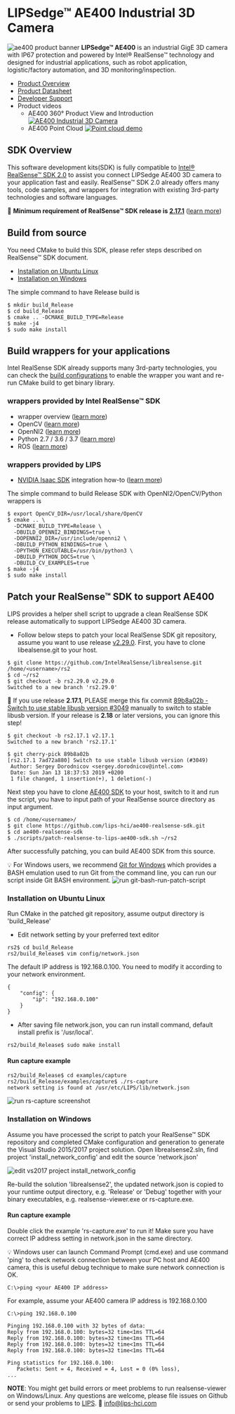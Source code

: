 # LIPSedge™ AE400 Industrial 3D Camera
![ae400 product banner](AE400_WEB-BANNER.png)
**LIPSedge™ AE400** is an industrial GigE 3D camera with IP67 protection and powered by Intel® RealSense™ technology and designed for industrial applications, such as robot application, logistic/factory automation, and 3D monitoring/inspection.

 - [Product Overview](https://www.lips-hci.com/product-page/lipsedge-ae400-industrial-3d-camera)
 - [Product Datasheet](https://filebox.lips-hci.com/index.php/s/ZNO5JggmYeddYcA?path=%2FDatasheet#pdfviewer)
 - [Developer Support](https://github.com/lips-hci)
 - Product videos
   * AE400 360° Product View and Introduction [![AE400 Industrial 3D Camera](http://img.youtube.com/vi/kyjbJSM6CjQ/mqdefault.jpg)](https://www.youtube.com/watch?v=kyjbJSM6CjQ "LIPSedge™ AE400 Industrial 3D Camera")
   * AE400 Point Cloud [![Point cloud demo](http://img.youtube.com/vi/oSCOOGzJRbo/mqdefault.jpg)](http://www.youtube.com/watch?v=oSCOOGzJRbo "LIPSedge™ AE400 Point Cloud")

## SDK Overview
This software development kits(SDK) is fully compatible to [Intel® RealSense™ SDK 2.0](https://github.com/IntelRealSense/librealsense) to assist you connect LIPSedge AE400 3D camera to your application fast and easily. RealSense™ SDK 2.0 already offers many tools, code samples, and wrappers for integration with existing 3rd-party technologies and software languages.

:pushpin: **Minimum requirement of RealSense™ SDK release is [2.17.1](https://github.com/IntelRealSense/librealsense/releases?after=v2.17.1)** ([learn more](doc/support_list_ae400_realsense_sdk.md))

## Build from source
You need CMake to build this SDK, please refer steps described on RealSense™ SDK document.
 - [Installation on Ubuntu Linux](https://github.com/IntelRealSense/librealsense/blob/master/doc/installation.md)
 - [Installation on Windows](https://github.com/IntelRealSense/librealsense/blob/master/doc/installation_windows.md)

The simple command to have Release build is
 ```
 $ mkdir build_Release
 $ cd build_Release
 $ cmake .. -DCMAKE_BUILD_TYPE=Release
 $ make -j4
 $ sudo make install
 ```

## Build wrappers for your applications
Intel RealSense SDK already supports many 3rd-party technologies, you can check the [build configurations](https://github.com/IntelRealSense/librealsense/wiki/Build-Configuration) to enable the wrapper you want and re-run CMake build to get binary library.

### wrappers provided by Intel RealSense™ SDK
 - wrapper overview ([learn more](https://github.com/IntelRealSense/librealsense/tree/master/wrappers))
 - OpenCV ([learn more](https://github.com/IntelRealSense/librealsense/tree/master/wrappers/opencv))
 - OpenNI2 ([learn more](https://github.com/IntelRealSense/librealsense/tree/master/wrappers/openni2))
 - Python 2.7 / 3.6 / 3.7 ([learn more](https://github.com/IntelRealSense/librealsense/tree/master/wrappers/python))
 - ROS ([learn more](https://github.com/IntelRealSense/realsense-ros))

 ### wrappers provided by LIPS
 - [NVIDIA Isaac SDK](https://developer.nvidia.com/isaac-sdk) integration how-to ([learn more](https://github.com/lips-hci/stereo_ae400))

The simple command to build Release SDK with OpenNI2/OpenCV/Python wrappers is
```
$ export OpenCV_DIR=/usr/local/share/OpenCV
$ cmake .. \
  -DCMAKE_BUILD_TYPE=Release \
  -DBUILD_OPENNI2_BINDINGS=true \
  -DOPENNI2_DIR=/usr/include/openni2 \
  -DBUILD_PYTHON_BINDINGS=true \
  -DPYTHON_EXECUTABLE=/usr/bin/python3 \
  -DBUILD_PYTHON_DOCS=true \
  -DBUILD_CV_EXAMPLES=true
$ make -j4
$ sudo make install
```

## Patch your RealSense™ SDK to support AE400
LIPS provides a helper shell script to upgrade a clean RealSense SDK release automatically to support LIPSedge AE400 3D camera.

* Follow below steps to patch your local RealSense SDK git repository, assume you want to use release [v2.29.0](https://github.com/IntelRealSense/librealsense/releases/tag/v2.29.0). First, you have to clone libealsense.git to your host.
```
$ git clone https://github.com/IntelRealSense/librealsense.git /home/<username>/rs2
$ cd ~/rs2
$ git checkout -b rs2.29.0 v2.29.0
Switched to a new branch 'rs2.29.0'

``` 

:hammer: If you use release **2.17.1**, PLEASE merge this fix commit [89b8a02b - Switch to use stable libusb version #3049](https://github.com/IntelRealSense/librealsense/commit/89b8a02b) manually to switch to stable libusb version.
If your release is **2.18** or later versions, you can ignore this step!
```
$ git checkout -b rs2.17.1 v2.17.1
Switched to a new branch 'rs2.17.1'

$ git cherry-pick 89b8a02b
[rs2.17.1 7ad72a880] Switch to use stable libusb version (#3049)
 Author: Sergey Dorodnicov <sergey.dorodnicov@intel.com>
 Date: Sun Jan 13 18:37:53 2019 +0200
 1 file changed, 1 insertion(+), 1 deletion(-)

``` 

Next step you have to clone [AE400 SDK](https://github.com/lips-hci/ae400-realsense-sdk) to your host, switch to it and run the script, you have to input path of your RealSense source directory as input argument.
```
$ cd /home/<username>/
$ git clone https://github.com/lips-hci/ae400-realsense-sdk.git
$ cd ae400-realsense-sdk
$ ./scripts/patch-realsense-to-lips-ae400-sdk.sh ~/rs2
```
After successfully patching, you can build AE400 SDK from this source.

:bulb: For Windows users, we recommend [Git for Windows](https://gitforwindows.org/) which provides a BASH emulation used to run Git from the command line, you can run our script inside Git BASH environment.
![run git-bash-run-patch-script](screenshot-git-windows-run-patch-script.png)

### Installation on Ubuntu Linux
Run CMake in the patched git repository, assume output directory is 'build_Release'
* Edit network setting by your preferred text editor
```
rs2$ cd build_Release
rs2/build_Release$ vim config/network.json
```
The default IP address is 192.168.0.100. You need to modify it according to your network environment.
```
{
    "config": {
        "ip": "192.168.0.100"
    }
}
```
* After saving file network.json, you can run install command, default install prefix is '/usr/local'.
```
rs2/build_Release$ sudo make install
```
#### Run capture example
```
rs2/build_Release$ cd examples/capture
rs2/build_Release/examples/capture$ ./rs-capture
network setting is found at /usr/etc/LIPS/lib/network.json

```
![run rs-capture screenshot](screenshot-rs-capture.png)

### Installation on Windows
Assume you have processed the script to patch your RealSense™ SDK repository and completed CMake configuration and generation to generate the Visual Studio 2015/2017 project solution. Open librealsense2.sln, find project 'install_network_config' and edit the source 'network.json'

![edit vs2017 project install_network_config](screenshot-vs2017-project-install_network_config.png)

Re-build the solution 'librealsense2', the updated network.json is copied to your runtime output directory, e.g. 'Release' or 'Debug' together with your binary executables, e.g. realsense-viewer.exe or rs-capture.exe.

#### Run capture example
Double click the example 'rs-capture.exe' to run it! Make sure you have correct IP address setting in network.json in the same directory.

:bulb: Windows user can launch Command Prompt (cmd.exe) and use command 'ping' to check network connection between your PC host and AE400 camera, this is useful debug technique to make sure network connection is OK.
```
C:\>ping <your AE400 IP address>
```
For example, assume your AE400 camera IP address is 192.168.0.100 
```
C:\>ping 192.168.0.100

Pinging 192.168.0.100 with 32 bytes of data:
Reply from 192.168.0.100: bytes=32 time<1ms TTL=64
Reply from 192.168.0.100: bytes=32 time<1ms TTL=64
Reply from 192.168.0.100: bytes=32 time<1ms TTL=64
Reply from 192.168.0.100: bytes=32 time<1ms TTL=64

Ping statistics for 192.168.0.100:
   Packets: Sent = 4, Received = 4, Lost = 0 (0% loss),
...
```

**NOTE**: You might get build errors or meet problems to run realsense-viewer on Windows/Linux. Any questions are welcome, please file issues on Github or send your problems to [LIPS]((https://www.lips-hci.com/contact)).
:email: info@lips-hci.com
